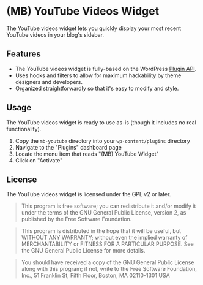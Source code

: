 # (MB) YouTube Videos Widget

The YouTube videos widget lets you quickly display your most recent YouTube videos in your blog's sidebar.

## Features 

* The YouTube videos widget is fully-based on the WordPress [Plugin API](http://codex.wordpress.org/Plugin_API).
* Uses hooks and filters to allow for maximum hackability by theme designers and developers.
* Organized straightforwardly so that it's easy to modify and style.

## Usage

The YouTube videos widget is ready to use as-is (though it includes no real functionality).

1. Copy the `mb-youtube` directory into your `wp-content/plugins` directory
2. Navigate to the "Plugins" dashboard page
3. Locate the menu item that reads "(MB) YouTube Widget"
4. Click on "Activate"

## License

The YouTube videos widget is licensed under the GPL v2 or later.

> This program is free software; you can redistribute it and/or modify
it under the terms of the GNU General Public License, version 2, as 
published by the Free Software Foundation.

> This program is distributed in the hope that it will be useful,
but WITHOUT ANY WARRANTY; without even the implied warranty of
MERCHANTABILITY or FITNESS FOR A PARTICULAR PURPOSE.  See the
GNU General Public License for more details.

> You should have received a copy of the GNU General Public License
along with this program; if not, write to the Free Software
Foundation, Inc., 51 Franklin St, Fifth Floor, Boston, MA  02110-1301  USA
